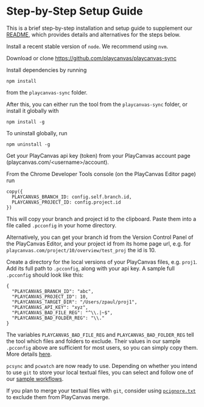 # Step-by-Step Setup Guide

This is a brief step-by-step installation and setup guide to
supplement our [README](README.md), which
provides details and alternatives for the steps below.

Install a recent stable version of `node`. 
We recommend using `nvm`.

Download or clone https://github.com/playcanvas/playcanvas-sync

Install dependencies by running 
```
npm install
```
from the `playcanvas-sync` folder.

After this, you can either run the tool from the `playcanvas-sync` folder,
or install it globally with
```
npm install -g
```

To uninstall globally, run

```
npm uninstall -g
```
Get your PlayCanvas api key (token) from your PlayCanvas account page
(playcanvas.com/&lt;username&gt;/account).

From the Chrome Developer Tools console
(on the PlayCanvas Editor page) run
```
copy({
  PLAYCANVAS_BRANCH_ID: config.self.branch.id,
  PLAYCANVAS_PROJECT_ID: config.project.id
})
```
This will copy your branch and project id to the clipboard. Paste them
into a file called `.pcconfig` in your home directory.

Alternatively, you can get your branch id from the
Version Control Panel of the PlayCanvas Editor, and
your project id from its home page url, e.g.
for `playcanvas.com/project/10/overview/test_proj` the id is 10.

Create a directory for the local versions of your PlayCanvas files, e.g.
`proj1`. Add its full path to `.pcconfig`, along with your api key.
A sample full `.pcconfig` should look like this:

```
{
  "PLAYCANVAS_BRANCH_ID": "abc",
  "PLAYCANVAS_PROJECT_ID": 10,
  "PLAYCANVAS_TARGET_DIR": "/Users/zpaul/proj1",
  "PLAYCANVAS_API_KEY": "xyz",
  "PLAYCANVAS_BAD_FILE_REG": "^\\.|~$",
  "PLAYCANVAS_BAD_FOLDER_REG": "\\."
}
```
The variables `PLAYCANVAS_BAD_FILE_REG` and `PLAYCANVAS_BAD_FOLDER_REG` tell
the tool which files and folders to exclude. Their values in our
sample `.pcconfig` above are sufficient for most users, so you can simply
copy them. More details [here](README.md#files-and-folders-to-exclude).

`pcsync` and `pcwatch` are now ready to use. Depending on
whether you intend to use `git` to store your local
textual files, you can select and follow one of our
[sample workflows](README.md#sample-workflows).

If you plan to merge your textual
files with `git`, consider using
[`pcignore.txt`](README.md#the-pcignoretxt-file)
to exclude them from PlayCanvas merge.
